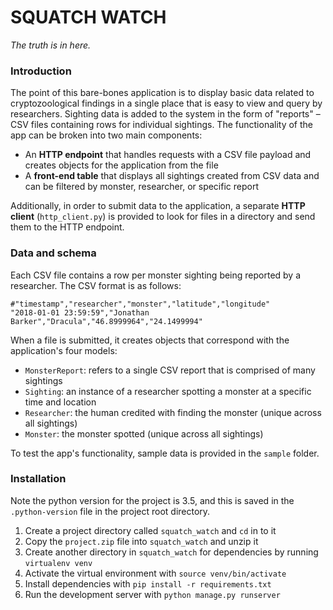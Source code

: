 # SQUATCH WATCH

*The truth is in here.*

### Introduction

The point of this bare-bones application is to display basic data related to cryptozoological findings in a single place that is easy to view and query by researchers. Sighting data is added to the system in the form of "reports" – CSV files containing rows for individual sightings. The functionality of the app can be broken into two main components:
- An **HTTP endpoint** that handles requests with a CSV file payload and creates objects for the application from the file
- A **front-end table** that displays all sightings created from CSV data and can be filtered by monster, researcher, or specific report

Additionally, in order to submit data to the application, a separate **HTTP client** (`http_client.py`) is provided to look for files in a directory and send them to the HTTP endpoint.

### Data and schema

Each CSV file contains a row per monster sighting being reported by a researcher. The CSV format is as follows:

```
#"timestamp","researcher","monster","latitude","longitude"
"2018-01-01 23:59:59","Jonathan Barker","Dracula","46.8999964","24.1499994"
```

When a file is submitted, it creates objects that correspond with the application's four models:
- `MonsterReport`: refers to a single CSV report that is comprised of many sightings
- `Sighting`: an instance of a researcher spotting a monster at a specific time and location
- `Researcher`: the human credited with finding the monster (unique across all sightings)
- `Monster`: the monster spotted (unique across all sightings)

To test the app's functionality, sample data is provided in the `sample` folder.

### Installation

Note the python version for the project is 3.5, and this is saved in the `.python-version` file in the project root directory.
1. Create a project directory called `squatch_watch` and `cd` in to it
2. Copy the `project.zip` file into `squatch_watch` and unzip it
3. Create another directory in `squatch_watch` for dependencies by running `virtualenv venv`
4. Activate the virtual environment with `source venv/bin/activate`
5. Install dependencies with `pip install -r requirements.txt`
6. Run the development server with `python manage.py runserver`